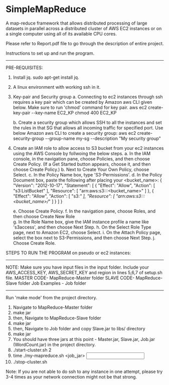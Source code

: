 # SimpleMapReduce
A map-reduce framework that allows distributed processing of large datasets in parallel across a distributed cluster of AWS EC2
instances or on a single computer using all of its available CPU cores.

Please refer to Report.pdf file to go through the description of entire project.

Instructions to set up and run the program.

*********************************************************************
PRE-REQUISITES:

1. Install jq. 
	sudo apt-get install jq.

2. A linux environment with working ssh in it.

3. Key-pair and Security group
    a. Connecting to ec2 instances through ssh requires a key pair which can be created by Amazon aws CLI given below. Make sure to run 'chmod' command for key pair.
		aws ec2 create-key-pair --key-name EC2_KP
		chmod 400 EC2_KP
	
	  b. Create a security group which allows SSH to all the instances and set the rules in that SG that allows all incoming traffic for specified port. Use below Amazon aws CLI to create a security group:
		aws ec2 create-security-group --group-name my-sg --description "My security group"
	
4. Create an IAM role to allow access to S3 bucket from your ec2 instances using the AWS Console by follwoing the below steps.
	a. In the IAM console, in the navigation pane, choose Policies, and then choose Create Policy. (If a Get Started button appears, choose it, and then choose Create Policy.)
	b. Next to Create Your Own Policy, choose Select.
	c. In the Policy Name box, type 'S3-Permissions'.
	d. In the Policy Document box, paste the following after placing your <bucket_name>:
	{
	    "Version": "2012-10-17",
	    "Statement": [
		{
		    "Effect": "Allow",
		    "Action": [
		        "s3:ListBucket"
		    ],
		    "Resource": [
		        "arn:aws:s3:::<bucket_name>"
		    ]
		},
		{
		    "Effect": "Allow",
		    "Action": [
		        "s3:*"
		    ],
		    "Resource": [
		        "arn:aws:s3:::<bucket_name>/*"
		    ]
		}
	    ]
	}

	e. Choose Create Policy.
	f. In the navigation pane, choose Roles, and then choose Create New Role	
	g. In the Role Name box, give the IAM instance profile a name like 's3access', and then choose Next Step.
	h. On the Select Role Type page, next to Amazon EC2, choose Select.
	i. On the Attach Policy page, select the box next to S3-Permissions, and then choose Next Step.
	j. Choose Create Role.


STEPS TO RUN THE PROGRAM on pseudo or ec2 instances:
*****************************************************************************************
NOTE: Make sure you have input files in the input folder.
      Include your AWS_ACCESS_KEY, AWS_SECRET_KEY and region in lines 5,6,7 of setup.sh file.
      MASTER CODE- MapReduce-Master folder
      SLAVE CODE- MapReduce-Slave folder
      Job Examples - Job folder
*******************************************************************************************

Run 'make mode' from the project directory. 
1) Navigate to MapReduce-Master folder
2) make jar
3) then, Navigate to MapReduce-Slave folder
4) make jar
5) then, Navigate to Job folder and copy Slave.jar to libs/ directory
6) make jar
7) You should have three jars at this point - Master.jar, Slave.jar, Job.jar (WordCount.jar) in the project directory.
8) ./start-cluster.sh 2 
9) time ./my-mapreduce.sh <job_jar> <input> <output> <mode>
10) ./stop-cluster.sh


Note: If you are not able to do ssh to any instance in one attempt, please try 3-4 times as your network connection might not be that strong.


